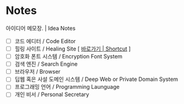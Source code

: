 # Notes
아이디어 메모장. | Idea Notes

+ [ ] 코드 에디터 / Code Editor
+ [ ] 힐링 사이트 / Healing Site [ [바로가기 | Shortcut](https://github.com/uzuLee/Dearlune/tree/main) ]
+ [ ] 암호화 폰트 시스템 / Encryption Font System
+ [ ] 검색 엔진 / Search Engine
+ [ ] 브라우저 / Browser
+ [ ] 딥웹 혹은 사설 도메인 시스템 / Deep Web or Private Domain System
+ [ ] 프로그래밍 언어 / Programming Launguage
+ [ ] 개인 비서 / Personal Secretary
